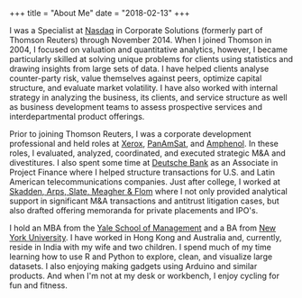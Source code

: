 +++
title = "About Me"
date = "2018-02-13"
+++

I was a Specialist at [Nasdaq](http://www.nasdaq.com) in Corporate Solutions (formerly part of Thomson Reuters) through November 2014. When I joined Thomson in 2004, I focused on valuation and quantitative analytics, however, I became particularly skilled at solving unique problems for clients using statistics and drawing insights from large sets of data. I have helped clients analyse counter-party risk, value themselves against peers, optimize capital structure, and evaluate market volatility. I have also worked with internal strategy in analyzing the business, its clients, and service structure as well as business development teams to assess prospective services and interdepartmental product offerings. 

Prior to joining Thomson Reuters, I was a corporate development professional and held roles at [Xerox](https://www.xerox.com), [PanAmSat](http://www.intelsat.com/news/press-release/intelsat-and-panamsat-to-merge-creating-world-class-communications-solutions-provider-enhanced-global-reach-and-reliability-expanded-delivery-of-hdtv-broadband-and-iptv-combined-technical-and-servic/), and [Amphenol](https://www.amphenol.com). In these roles, I evaluated, analyzed, coordinated, and executed strategic M&A and divestitures. I also spent some time at [Deutsche Bank](https://www.db.com/) as an Associate in Project Finance where I helped structure transactions for U.S. and Latin American telecommunications companies. Just after college, I worked at [Skadden, Arps, Slate, Meagher & Flom](https://www.skadden.com) where I not only provided analytical support in significant M&A transactions and antitrust litigation cases, but also drafted offering memoranda for private placements and IPO's.

I hold an MBA from the [Yale School of Management](https://som.yale.edu) and a BA from [New York University](http://www.nyu.edu). I have worked in Hong Kong and Australia and, currently, reside in India with my wife and two children. I spend much of my time learning how to use R and Python to explore, clean, and visualize large datasets. I also enjoying making gadgets using Arduino and similar products. And when I'm not at my desk or workbench, I enjoy cycling for fun and fitness. 
